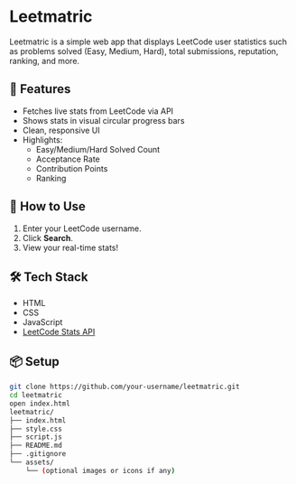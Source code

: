 # Leetmatric

Leetmatric is a simple web app that displays LeetCode user statistics such as problems solved (Easy, Medium, Hard), total submissions, reputation, ranking, and more.

## 🔧 Features

- Fetches live stats from LeetCode via API
- Shows stats in visual circular progress bars
- Clean, responsive UI
- Highlights:
  - Easy/Medium/Hard Solved Count
  - Acceptance Rate
  - Contribution Points
  - Ranking

## 🚀 How to Use

1. Enter your LeetCode username.
2. Click **Search**.
3. View your real-time stats!

## 🛠️ Tech Stack

- HTML
- CSS
- JavaScript
- [LeetCode Stats API](https://leetcode-stats-api.herokuapp.com/)

## 📦 Setup

```bash
git clone https://github.com/your-username/leetmatric.git
cd leetmatric
open index.html
leetmatric/
├── index.html
├── style.css
├── script.js
├── README.md
├── .gitignore
└── assets/
    └── (optional images or icons if any)
